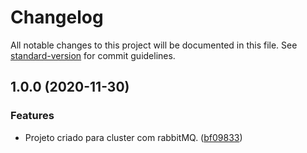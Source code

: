 # Changelog

All notable changes to this project will be documented in this file. See [standard-version](https://github.com/conventional-changelog/standard-version) for commit guidelines.

## 1.0.0 (2020-11-30)


### Features

* Projeto criado para cluster com rabbitMQ. ([bf09833](https://github.com/danielso2007/cluster_rabbitmq_docker_compose/commit/bf098330bde2ed3c978044cdaad92b0a687ee34f))
